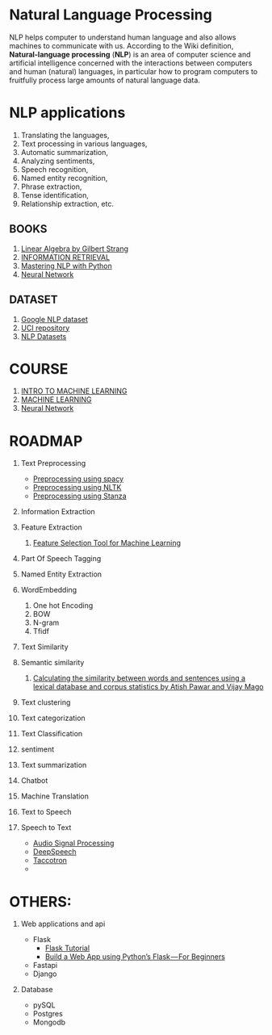 # Natural Language Processing
NLP helps computer to understand human language and also allows machines to communicate with us. According to the Wiki definition, **Natural-language processing** (**NLP**) is an area of computer science and artificial intelligence concerned with the interactions between computers and human (natural) languages, in particular how to program computers to fruitfully process large amounts of natural language data.

# NLP applications
1. Translating the languages,
2. Text processing in various languages,
3. Automatic summarization,
4. Analyzing sentiments,
5. Speech recognition,
6. Named entity recognition,
7. Phrase extraction,
8. Tense identification,
9. Relationship extraction, etc.

## BOOKS
1. [Linear Algebra by Gilbert Strang](https://math.mit.edu/~gs/linearalgebra/)
2. [INFORMATION RETRIEVAL](https://nlp.stanford.edu/IR-book/)
3. [Mastering NLP with Python](http://file.allitebooks.com/20160919/Mastering%20Natural%20Language%20Processing%20with%20Python.pdf)
4. [Neural Network](http://neuralnetworksanddeeplearning.com/)

## DATASET
1. [Google NLP dataset](https://ai.google/tools/datasets/)
2. [UCI repository](https://archive.ics.uci.edu/ml/datasets.php)
3. [NLP Datasets](https://github.com/niderhoff/nlp-datasets)

# COURSE

1. [INTRO TO MACHINE LEARNING](https://www.udacity.com/course/intro-to-machine-learning--ud120)
2. [MACHINE LEARNING](https://www.coursera.org/learn/machine-learning/home/welcome)
3. [Neural Network](https://courses.analyticsvidhya.com/courses/getting-started-with-neural-networks)

# ROADMAP
1. Text Preprocessing
     * [Preprocessing using spacy](https://blog.ekbana.com/nlp-for-beninners-using-spacy-6161cf48a229)
     * [Preprocessing using NLTK](https://becominghuman.ai/nlp-for-beginners-using-nltk-f58ec22005cd)
     * [Preprocessing using Stanza](https://pemagrg.medium.com/nlp-using-stanza-3775c7e00f2a)
  
2. Information Extraction
3. Feature Extraction
   1. [Feature Selection Tool for Machine Learning](https://towardsdatascience.com/a-feature-selection-tool-for-machine-learning-in-python-b64dd23710f0)
4. Part Of Speech Tagging
5. Named Entity Extraction
6. WordEmbedding
   1. One hot Encoding
   2. BOW
   3. N-gram
   4. Tfidf
7. Text Similarity
8. Semantic similarity
   1. <a href="https://arxiv.org/pdf/1802.05667.pdf">Calculating the similarity between words and sentences using a lexical database and corpus statistics by Atish Pawar and Vijay Mago </a>
9. Text clustering
10. Text categorization
11. Text Classification
12. sentiment 
13. Text summarization
14. Chatbot
15. Machine Translation
16. Text to Speech
17. Speech to Text
    * [Audio Signal Processing](https://blog.ekbana.com/audio-signal-processing-f7e86d415489)
    * [DeepSpeech](https://deepspeech.readthedocs.io/en/r0.9/)
    * [Taccotron](https://arxiv.org/abs/1703.10135)
    * 

# OTHERS:
1. Web applications and api
    * Flask
        * [Flask Tutorial](https://www.tutorialspoint.com/flask/index.htm)
        * [Build a Web App using Python’s Flask — For Beginners](https://pemagrg.medium.com/build-a-web-app-using-pythons-flask-for-beginners-f28315256893)
   * Fastapi
   * Django

2. Database
   * pySQL
   * Postgres
   * Mongodb
